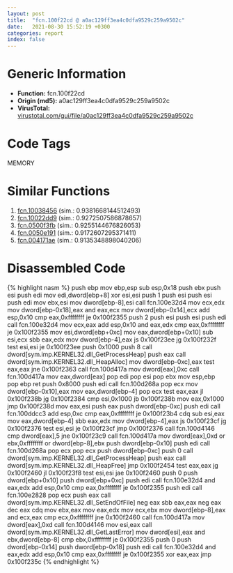 ```yaml
---
layout: post
title:  "fcn.100f22cd @ a0ac129ff3ea4c0dfa9529c259a9502c"
date:   2021-08-30 15:52:19 +0300
categories: report
index: false
---
```


# Generic Information
- **Function:** fcn.100f22cd
- **Origin (md5):** a0ac129ff3ea4c0dfa9529c259a9502c
- **VirusTotal:** [virustotal.com/gui/file/a0ac129ff3ea4c0dfa9529c259a9502c][virustotal_ref]

# Code Tags
<span class="tag" id="MEMORY">MEMORY</span>


# Similar Functions

1. [fcn.10038456][similar_1_ref] (sim.: 0.9381668144512493)
2. [fcn.10022dd9][similar_2_ref] (sim.: 0.9272507586878657)
3. [fcn.0500f3fb][similar_3_ref] (sim.: 0.9255144676826053)
4. [fcn.0050e191][similar_4_ref] (sim.: 0.9172607295371411)
5. [fcn.004171ae][similar_5_ref] (sim.: 0.9135348898040206)


# Disassembled Code

{% highlight nasm %}
push ebp
mov ebp,esp
sub esp,0x18
push ebx
push esi
push edi
mov edi,dword[ebp+8]
xor esi,esi
push 1
push esi
push esi
push edi
mov ebx,esi
mov dword[ebp-8],esi
call fcn.100e32d4
mov ecx,edx
mov dword[ebp-0x18],eax
and eax,ecx
mov dword[ebp-0x14],ecx
add esp,0x10
cmp eax,0xffffffff
je 0x100f2355
push 2
push esi
push esi
push edi
call fcn.100e32d4
mov ecx,eax
add esp,0x10
and eax,edx
cmp eax,0xffffffff
je 0x100f2355
mov esi,dword[ebp+0xc]
mov eax,dword[ebp+0x10]
sub esi,ecx
sbb eax,edx
mov dword[ebp-4],eax
js 0x100f23ee
jg 0x100f232f
test esi,esi
je 0x100f23ee
push 0x1000
push 8
call dword[sym.imp.KERNEL32.dll_GetProcessHeap]
push eax
call dword[sym.imp.KERNEL32.dll_HeapAlloc]
mov dword[ebp-0xc],eax
test eax,eax
jne 0x100f2363
call fcn.100d417a
mov dword[eax],0xc
call fcn.100d417a
mov eax,dword[eax]
pop edi
pop esi
pop ebx
mov esp,ebp
pop ebp
ret 
push 0x8000
push edi
call fcn.100d268a
pop ecx
mov dword[ebp-0x10],eax
mov eax,dword[ebp-4]
pop ecx
test eax,eax
jl 0x100f238b
jg 0x100f2384
cmp esi,0x1000
jb 0x100f238b
mov eax,0x1000
jmp 0x100f238d
mov eax,esi
push eax
push dword[ebp-0xc]
push edi
call fcn.100ddcc3
add esp,0xc
cmp eax,0xffffffff
je 0x100f23b4
cdq 
sub esi,eax
mov eax,dword[ebp-4]
sbb eax,edx
mov dword[ebp-4],eax
js 0x100f23cf
jg 0x100f2376
test esi,esi
je 0x100f23cf
jmp 0x100f2376
call fcn.100d4146
cmp dword[eax],5
jne 0x100f23c9
call fcn.100d417a
mov dword[eax],0xd
or ebx,0xffffffff
or dword[ebp-8],ebx
push dword[ebp-0x10]
push edi
call fcn.100d268a
pop ecx
pop ecx
push dword[ebp-0xc]
push 0
call dword[sym.imp.KERNEL32.dll_GetProcessHeap]
push eax
call dword[sym.imp.KERNEL32.dll_HeapFree]
jmp 0x100f2454
test eax,eax
jg 0x100f2460
jl 0x100f23f8
test esi,esi
jae 0x100f2460
push 0
push dword[ebp+0x10]
push dword[ebp+0xc]
push edi
call fcn.100e32d4
and eax,edx
add esp,0x10
cmp eax,0xffffffff
je 0x100f2355
push edi
call fcn.100e2828
pop ecx
push eax
call dword[sym.imp.KERNEL32.dll_SetEndOfFile]
neg eax
sbb eax,eax
neg eax
dec eax
cdq 
mov ebx,eax
mov eax,edx
mov ecx,ebx
mov dword[ebp-8],eax
and ecx,eax
cmp ecx,0xffffffff
jne 0x100f2460
call fcn.100d417a
mov dword[eax],0xd
call fcn.100d4146
mov esi,eax
call dword[sym.imp.KERNEL32.dll_GetLastError]
mov dword[esi],eax
and ebx,dword[ebp-8]
cmp ebx,0xffffffff
je 0x100f2355
push 0
push dword[ebp-0x14]
push dword[ebp-0x18]
push edi
call fcn.100e32d4
and eax,edx
add esp,0x10
cmp eax,0xffffffff
je 0x100f2355
xor eax,eax
jmp 0x100f235c
{% endhighlight %}


[similar_1_ref]: /report/fcn.10038456@3785b40cea34bd176ce2c160dcf987f8
[similar_2_ref]: /report/fcn.10022dd9@01917ef1a6330a4695a0deaf2b7bc13a
[similar_3_ref]: /report/fcn.0500f3fb@4c586cff484b06245b76ed0781180186
[similar_4_ref]: /report/fcn.0050e191@1160595edb203a63cb2ca3ce2ff04f47
[similar_5_ref]: /report/fcn.004171ae@b7a5b92638cb734d6411e4abb8a97a82
[virustotal_ref]: https://www.virustotal.com/gui/file/a0ac129ff3ea4c0dfa9529c259a9502c